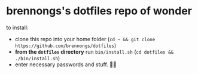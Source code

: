 # brennongs's dotfiles repo of wonder

to install:
- clone this repo into your home folder (`cd ~ && git clone https://github.com/brennongs/dotfiles`)
- **from the `dotfiles` directory** run `bin/install.sh` (`cd dotfiles && ./bin/install.sh`)
- enter necessary passwords and stuff. 👍🏼